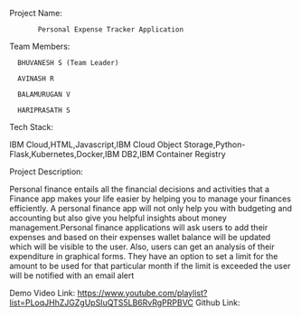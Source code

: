 Project Name:

           Personal Expense Tracker Application

Team Members:

      BHUVANESH S (Team Leader)
      
      AVINASH R
      
      BALAMURUGAN V
      
      HARIPRASATH S

Tech Stack:

IBM Cloud,HTML,Javascript,IBM Cloud Object Storage,Python-Flask,Kubernetes,Docker,IBM DB2,IBM Container Registry

Project Description:

Personal finance entails all the financial decisions and activities that a Finance app makes your life easier by helping you to manage your finances efficiently. A personal finance app will not only help you with budgeting and accounting but also give you helpful insights about money management.Personal finance applications will ask users to add their expenses and based on their expenses wallet balance will be updated which will be visible to the user. Also, users can get an analysis of their expenditure in graphical forms. They have an option to set a limit for the amount to be used for that particular month if the limit is exceeded the user will be notified with an email alert

Demo Video Link:
           https://www.youtube.com/playlist?list=PLoqJHhZJGZgUpSIuQTS5LB6RvRgPRPBVC
Github Link:
           
